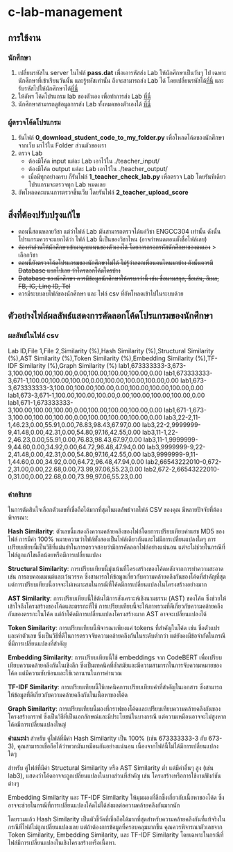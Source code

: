 # c-lab-management

## การใช้งาน

### นักศึกษา
1. เปลี่ยนรหัสใน server ในไฟล์ **pass.dat** เพื่อเอารหัสส่ง Lab ให้นักศึกษาเป็นวันๆ ไป เฉพาะนักศึกษาที่เข้าเรียนวันนั้น และรู้รหัสเท่านั้น ถึงจะสามารถส่ง Lab ได้ โดยเปลี่ยนรหัสได้[ที่นี่](https://thailandfxwarrior.com/lab/set_password.php) และรับรหัสไปให้นักศึกษาได้[ที่นี่](https://thailandfxwarrior.com/lab/get_password.php)
2. ให้อัพฯ โค้ดโปรแกรม lab ของตัวเอง เพื่อทำการส่ง Lab [ที่นี่](https://thailandfxwarrior.com/lab/student_lab.php)
3. นักศึกษาสามารถดูข้อมูลการส่ง Lab ทั้งหมดของตัวเองได้ [ที่นี่](#)

### ผู้ตรวจโค้ดโปรแกรม
1. รันไฟล์ **0_download_student_code_to_my_folder.py** เพื่อโหลดโค้ดของนักศึกษาจากเว็บ มาไว้ใน Folder ส่วนตัวของเรา
2. ตรวจ Lab
    - ต้องมีโค้ด input แต่ละ Lab เอาไว้ใน ./teacher_input/
    - ต้องมีโค้ด output แต่ละ Lab เอาไว้ใน ./teacher_output/
    - เมื่อมีทุกอย่างครบ ก็รันไฟล์ **1_teacher_check_lab.py** เพื่อตรวจ Lab โดยรันทีเดียว โปรแกรมจะตรวจทุก Lab หมดเลย
3. อัพโหลดคะแนนการตรวจขึ้นเว็บ โดยรันไฟล์ **2_teacher_upload_score** 

## สิ่งที่ต้องปรับปรุงแก้ไข
- ตอนนี้สอนหลายวิชา แต่ว่าไฟล์ Lab มันสามารถตรวจได้แค่วิชา ENGCC304 เท่านั้น ดังนั้นโปรแกรมควรจะแยกได้ว่า ไฟล์ Lab นี้เป็นของวิชาไหน (อาจกำหนดตอนตั้งชื่อไฟล์เลย)
- ~~ต้องทำส่วนให้นักศึกษาเข้ามาดูคะแนนของตัวเองได้ โดยการกรอกรหัสนักศึกษาของตนเอง~~ > เลือกวิชา
- ~~ตอนนี้ยังตรวจโค้ดโปรแกรมของนักศึกษาไม่ได้ ไม่รู้ว่าลอกเพื่อนคนไหนมาบ้าง ดังนั้นควรมี Database แยกไปเลย ว่าใครลอกโค้ดใครบ้าง~~
- ~~Database ของนักศึกษา ควรมีข้อมูลนักศึกษาให้ครบกว่านี้ เช่น ชื่อนามสกุล, ชื่อเล่น, อีเมล, FB, IG, Line ID, Tel~~
- ควรมีระบบลบไฟล์ของนักศึกษา และ ไฟล์ csv ที่อัพโหลดเข้าไปในระบบด้วย

## ตัวอย่างไฟล์ผลลัพธ์แสดงการคัดลอกโค้ดโปรแกรมของนักศึกษา
### ผลลัพธ์ในไฟล์ csv
Lab ID,File 1,File 2,Similarity (%),Hash Similarity (%),Structural Similarity (%),AST Similarity (%),Token Similarity (%),Embedding Similarity (%),TF-IDF Similarity (%),Graph Similarity (%)
lab1,673333333-3,673-3,100.00,100.00,100.00,0.00,100.00,100.00,100.00,0.00
lab1,673333333-3,671-1,100.00,100.00,100.00,0.00,100.00,100.00,100.00,0.00
lab1,673-3,673333333-3,100.00,100.00,100.00,0.00,100.00,100.00,100.00,0.00
lab1,673-3,671-1,100.00,100.00,100.00,0.00,100.00,100.00,100.00,0.00
lab1,671-1,673333333-3,100.00,100.00,100.00,0.00,100.00,100.00,100.00,0.00
lab1,671-1,673-3,100.00,100.00,100.00,0.00,100.00,100.00,100.00,0.00
lab3,22-2,11-1,46.23,0.00,55.91,0.00,76.83,98.43,67.97,0.00
lab3,22-2,9999999-9,41.48,0.00,42.31,0.00,54.80,97.16,42.55,0.00
lab3,11-1,22-2,46.23,0.00,55.91,0.00,76.83,98.43,67.97,0.00
lab3,11-1,9999999-9,44.60,0.00,34.92,0.00,64.72,96.48,47.94,0.00
lab3,9999999-9,22-2,41.48,0.00,42.31,0.00,54.80,97.16,42.55,0.00
lab3,9999999-9,11-1,44.60,0.00,34.92,0.00,64.72,96.48,47.94,0.00
lab2,66543222010-0,672-2,31.00,0.00,22.68,0.00,73.99,97.06,55.23,0.00
lab2,672-2,66543222010-0,31.00,0.00,22.68,0.00,73.99,97.06,55.23,0.00

### คำอธิบาย
ในการตัดสินใจเลือกตัวเลขที่เชื่อถือได้มากที่สุดในผลลัพธ์จากไฟล์ CSV ของคุณ มีหลายปัจจัยที่ต้องพิจารณา:

**Hash Similarity**: ตัวเลขนี้แสดงถึงความคล้ายคลึงของไฟล์โดยการเปรียบเทียบค่าแฮช MD5 ของไฟล์ การมีค่า 100% หมายความว่าไฟล์ทั้งสองเป็นไฟล์เดียวกันและไม่มีการเปลี่ยนแปลงใดๆ การเปรียบเทียบนี้เป็นวิธีที่แม่นยำในการตรวจสอบว่ามีการคัดลอกไฟล์อย่างแน่นอน แต่จะไม่ช่วยในกรณีที่ไฟล์ถูกแก้ไขเล็กน้อยหรือมีการเปลี่ยนแปลง

**Structural Similarity**: การเปรียบเทียบนี้มุ่งเน้นที่โครงสร้างของโค้ดหลังจากการทำความสะอาด เช่น การลบคอมเมนต์และเว้นวรรค ซึ่งสามารถให้ข้อมูลเกี่ยวกับความคล้ายคลึงกันของโค้ดที่สำคัญที่สุด แต่การเปรียบเทียบนี้อาจจะไม่เหมาะสมในกรณีที่โค้ดมีการเปลี่ยนแปลงในโครงสร้างอย่างมาก

**AST Similarity**: การเปรียบเทียบนี้ใช้ต้นไม้การสังเคราะห์เชิงนามธรรม (AST) ของโค้ด ซึ่งช่วยให้เข้าใจถึงโครงสร้างของโค้ดและตรรกะที่ใช้ การเปรียบเทียบนี้จะให้ภาพรวมที่ดีเกี่ยวกับความคล้ายคลึงกันของตรรกะในโค้ด แต่ถ้าโค้ดมีการเปลี่ยนแปลงโครงสร้างมาก AST อาจจะเปลี่ยนแปลงได้

**Token Similarity**: การเปรียบเทียบนี้พิจารณาเพียงแค่ tokens ที่สำคัญในโค้ด เช่น ชื่อตัวแปรและค่าตัวเลข ซึ่งเป็นวิธีที่ดีในการตรวจจับความคล้ายคลึงกันในระดับต่ำกว่า แต่ยังคงมีข้อจำกัดในกรณีที่มีการเปลี่ยนแปลงที่สำคัญ

**Embedding Similarity**: การเปรียบเทียบนี้ใช้ embeddings จาก CodeBERT เพื่อเปรียบเทียบความคล้ายคลึงกันในเชิงลึก ซึ่งเป็นเทคนิคที่ล้ำสมัยและมีความสามารถในการจับความหมายของโค้ด แต่มีความซับซ้อนและใช้เวลานานในการคำนวณ

**TF-IDF Similarity**: การเปรียบเทียบนี้ใช้เทคนิคการเปรียบเทียบคำที่สำคัญในเอกสาร ซึ่งสามารถให้ข้อมูลที่ดีเกี่ยวกับความคล้ายคลึงกันในเนื้อหาของโค้ด

**Graph Similarity**: การเปรียบเทียบนี้มองที่กราฟของโค้ดและเปรียบเทียบความคล้ายคลึงกันของโครงสร้างกราฟ ซึ่งเป็นวิธีที่เป็นเอกลักษณ์และมีประโยชน์ในบางกรณี แต่ความเหมือนอาจจะไม่สูงหากโค้ดมีการเปลี่ยนแปลงใหญ่

**คำแนะนำ**
สำหรับ คู่ไฟล์ที่มีค่า Hash Similarity เป็น 100% (เช่น 673333333-3 กับ 673-3), คุณสามารถเชื่อถือได้ว่าพวกมันเหมือนกันอย่างแน่นอน เนื่องจากไฟล์นี้ไม่ได้มีการเปลี่ยนแปลงใดๆ

สำหรับ คู่ไฟล์ที่มีค่า Structural Similarity หรือ AST Similarity ต่ำ แต่มีค่าอื่นๆ สูง (เช่น lab3), แสดงว่าโค้ดอาจจะถูกเปลี่ยนแปลงในบางส่วนที่สำคัญ เช่น โครงสร้างหรือการใช้งานฟังก์ชันต่างๆ

Embedding Similarity และ TF-IDF Similarity ให้มุมมองที่ลึกซึ้งเกี่ยวกับเนื้อหาของโค้ด ซึ่งอาจจะช่วยในกรณีที่การเปลี่ยนแปลงโค้ดไม่ได้ส่งผลต่อความคล้ายคลึงกันมากนัก

โดยรวมแล้ว Hash Similarity เป็นตัวชี้วัดที่เชื่อถือได้มากที่สุดสำหรับความคล้ายคลึงกันที่แท้จริงในกรณีที่ไฟล์ไม่ถูกเปลี่ยนแปลงเลย แต่ถ้าต้องการข้อมูลที่ครอบคลุมมากขึ้น คุณควรพิจารณาตัวเลขจาก Token Similarity, Embedding Similarity, และ TF-IDF Similarity โดยเฉพาะในกรณีที่ไฟล์มีการเปลี่ยนแปลงในเชิงโครงสร้างหรือเนื้อหา.
